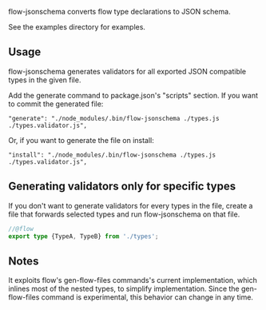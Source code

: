 flow-jsonschema converts flow type declarations to JSON schema.

See the examples directory for examples.

## Usage
flow-jsonschema generates validators for all exported JSON compatible types in the given file.

Add the generate command to package.json's "scripts" section.
If you want to commit the generated file:
```
"generate": "./node_modules/.bin/flow-jsonschema ./types.js ./types.validator.js",
```
Or, if you want to generate the file on install:
```
"install": "./node_modules/.bin/flow-jsonschema ./types.js ./types.validator.js",
```

## Generating validators only for specific types
If you don't want to generate validators for every types in the file, create a file that forwards selected types and run flow-jsonschema on that file.
```typescript
//@flow
export type {TypeA, TypeB} from './types';
```

## Notes
It exploits flow's gen-flow-files commands's current implementation, which inlines most of the nested types, to simplify implementation.
Since the gen-flow-files command is experimental, this behavior can change in any time.
